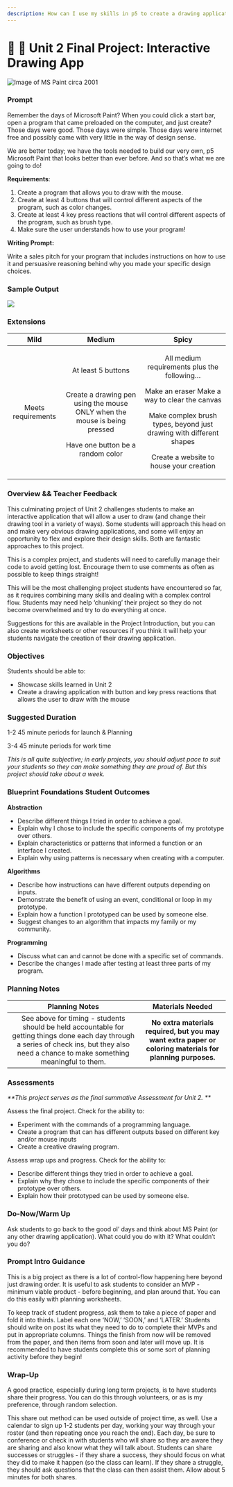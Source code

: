 ```yaml
---
description: How can I use my skills in p5 to create a drawing application?
---
```


# 🎨 🎨 Unit 2 Final Project: Interactive Drawing App

![Image of MS Paint circa 2001](<../.gitbook/assets/Screen Shot 2021-11-04 at 11.54.58 AM.png>)

### Prompt

Remember the days of Microsoft Paint? When you could click a start bar, open a program that came preloaded on the computer, and just create? Those days were good. Those days were simple. Those days were internet free and possibly came with very little in the way of design sense.

We are better today; we have the tools needed to build our very own, p5 Microsoft Paint that looks better than ever before. And so that’s what we are going to do!

**Requirements**:

1. Create a program that allows you to draw with the mouse.&#x20;
2. Create at least 4 buttons that will control different aspects of the program, such as color changes.&#x20;
3. Create at least 4 key press reactions that will control different aspects of the program, such as brush type.&#x20;
4. Make sure the user understands how to use your program!

**Writing Prompt:**

Write a sales pitch for your program that includes instructions on how to use it and persuasive reasoning behind why you made your specific design choices.

### **Sample Output**

![](<../.gitbook/assets/Screen Shot 2021-11-04 at 11.55.17 AM.png>)

### **Extensions**

|        Mild        |                                                                             Medium                                                                            |                                                                                                                          Spicy                                                                                                                         |
| :----------------: | :-----------------------------------------------------------------------------------------------------------------------------------------------------------: | :----------------------------------------------------------------------------------------------------------------------------------------------------------------------------------------------------------------------------------------------------: |
| Meets requirements | <p>At least 5 buttons</p><p><br>Create a drawing pen using the mouse ONLY when the mouse is being pressed </p><p></p><p>Have one button be a random color</p> | <p>All medium requirements plus the following… </p><p></p><p>Make an eraser Make a way to clear the canvas </p><p></p><p>Make complex brush types, beyond just drawing with different shapes </p><p></p><p>Create a website to house your creation</p> |

### Overview && Teacher Feedback

This culminating project of Unit 2 challenges students to make an interactive application that will allow a user to draw (and change their drawing tool in a variety of ways). Some students will approach this head on and make very obvious drawing applications, and some will enjoy an opportunity to flex and explore their design skills. Both are fantastic approaches to this project.

This is a complex project, and students will need to carefully manage their code to avoid getting lost. Encourage them to use comments as often as possible to keep things straight!

This will be the most challenging project students have encountered so far, as it requires combining many skills and dealing with a complex control flow. Students may need help ‘chunking’ their project so they do not become overwhelmed and try to do everything at once.

Suggestions for this are available in the Project Introduction, but you can also create worksheets or other resources if you think it will help your students navigate the creation of their drawing application.

### Objectives

Students should be able to:

* Showcase skills learned in Unit 2&#x20;
* Create a drawing application with button and key press reactions that allows the user to draw with the mouse

### Suggested Duration

1-2 45 minute periods for launch & Planning&#x20;

3-4 45 minute periods for work time

_This is all quite subjective; in early projects, you should adjust pace to suit your students so they can make something they are proud of. But this project should take about a week._

### Blueprint Foundations Student Outcomes

**Abstraction**

* Describe different things I tried in order to achieve a goal.&#x20;
* Explain why I chose to include the specific components of my prototype over others.
* Explain characteristics or patterns that informed a function or an interface I created.
* Explain why using patterns is necessary when creating with a computer.

**Algorithms**

* Describe how instructions can have different outputs depending on inputs.
* Demonstrate the benefit of using an event, conditional or loop in my prototype.&#x20;
* Explain how a function I prototyped can be used by someone else.&#x20;
* Suggest changes to an algorithm that impacts my family or my community.

**Programming**

* Discuss what can and cannot be done with a specific set of commands.&#x20;
* Describe the changes I made after testing at least three parts of my program.

### **Planning Notes**

|                                                                                        Planning Notes                                                                                        |                                              Materials Needed                                              |
| :------------------------------------------------------------------------------------------------------------------------------------------------------------------------------------------: | :--------------------------------------------------------------------------------------------------------: |
| See above for timing - students should be held accountable for getting things done each day through a series of check ins, but they also need a chance to make something meaningful to them. | **No extra materials required, but you may want extra paper or coloring materials for planning purposes.** |

### **Assessments**

_**This project serves as the final summative Assessment for Unit 2. **_

Assess the final project. Check for the ability to:

* Experiment with the commands of a programming language.&#x20;
* Create a program that can has different outputs based on different key and/or mouse inputs&#x20;
* Create a creative drawing program.

Assess wrap ups and progress. Check for the ability to:

* Describe different things they tried in order to achieve a goal.&#x20;
* Explain why they chose to include the specific components of their prototype over others.&#x20;
* Explain how their prototyped can be used by someone else.

### Do-Now/Warm Up

Ask students to go back to the good ol’ days and think about MS Paint (or any other drawing application). What could you do with it? What couldn’t you do?

### Prompt Intro Guidance

This is a big project as there is a lot of control-flow happening here beyond just drawing order. It is useful to ask students to consider an MVP - minimum viable product - before beginning, and plan around that. You can do this easily with planning worksheets.&#x20;

To keep track of student progress, ask them to take a piece of paper and fold it into thirds. Label each one ‘NOW,’ ‘SOON,’ and ‘LATER.’ Students should write on post its what they need to do to complete their MVPs and put in appropriate columns. Things the finish from now will be removed from the paper, and then items from soon and later will move up. It is recommended to have students complete this or some sort of planning activity before they begin!

### Wrap-Up

A good practice, especially during long term projects, is to have students share their progress. You can do this through volunteers, or as is my preference, through random selection.&#x20;

This share out method can be used outside of project time, as well. Use a calendar to sign up 1-2 students per day, working your way through your roster (and then repeating once you reach the end). Each day, be sure to conference or check in with students who will share so they are aware they are sharing and also know what they will talk about. Students can share successes or struggles - if they share a success, they should focus on what they did to make it happen (so the class can learn). If they share a struggle, they should ask questions that the class can then assist them. Allow about 5 minutes for both shares.
